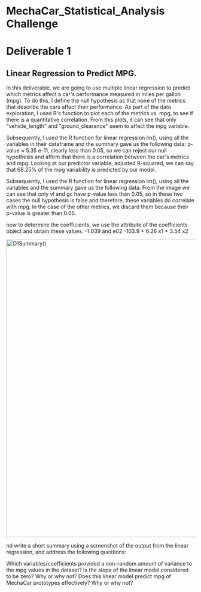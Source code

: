 # MechaCar_Statistical_Analysis Challenge

# Deliverable 1
## Linear Regression to Predict MPG. 
In this deliverable, we are going to use multiple linear regression to predict which metrics  affect a car's performance measured in miles per gallon (mpg). To do this, I define the null hypothesis as that none of the metrics that describe the cars affect their performance.
As part of the data exploration, I used R's function to plot each of the metrics vs. mpg, to see if there is a quantitative correlation. From this plots,  it can see that only "vehicle_length" and "ground_clearance" seem to affect the mpg variable. 

Subsequently, I used the R function for linear regression lm(), using all the variables in their dataframe and the summary gave us the following data:
 p-value = 5.35 e-11, clearly less than 0.05, so we can reject our null hypothesis and affirm that there is a correlation between the car's metrics and mpg.
Looking at our predictor variable, adjusted R-squared, we can say that 68.25% of the mpg variability is predicted by our model.

Subsequently, I used the R function for linear regression lm(), using all the variables and the summary gave us the following data:
From the image we can see that only vl and gc have p-value less than 0.05, so in these two cases the null hypothesis is false and therefore, these variables do correlate with mpg. In the case of the other metrics, we discard them because their p-value is greater than 0.05.

now to determine the coefficients, we use the attribute of the coefficients object and obtain these values.
-1.039 and e02
-103.9 + 6.26 x1 + 3.54 x2

<img width="793" alt="D1Summary()" src="https://user-images.githubusercontent.com/102195803/179312746-40b806ab-b50a-446c-b56c-2015cb2c9508.png">


nd write a short summary using a screenshot of the output from the linear regression, and address the following questions:




Which variables/coefficients provided a non-random amount of variance to the mpg values in the dataset?
Is the slope of the linear model considered to be zero? Why or why not?
Does this linear model predict mpg of MechaCar prototypes effectively? Why or why not?
